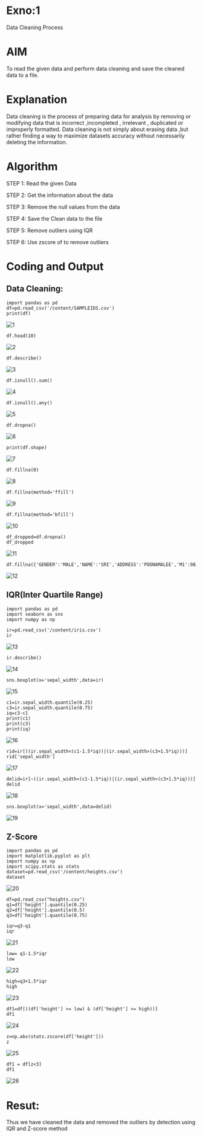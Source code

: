 # Exno:1
Data Cleaning Process

# AIM
To read the given data and perform data cleaning and save the cleaned data to a file.

# Explanation
Data cleaning is the process of preparing data for analysis by removing or modifying data that is incorrect ,incompleted , irrelevant , duplicated or improperly formatted. Data cleaning is not simply about erasing data ,but rather finding a way to maximize datasets accuracy without necessarily deleting the information.

# Algorithm
STEP 1: Read the given Data

STEP 2: Get the information about the data

STEP 3: Remove the null values from the data

STEP 4: Save the Clean data to the file

STEP 5: Remove outliers using IQR

STEP 6: Use zscore of to remove outliers

# Coding and Output
## Data Cleaning:
```
import pandas as pd
df=pd.read_csv('/content/SAMPLEIDS.csv')
print(df)
```
![1](https://github.com/user-attachments/assets/f16d37b6-6b99-4b53-ad90-f47aca7a7622)

```
df.head(10)
```
![2](https://github.com/user-attachments/assets/8d568f75-7bd3-48ad-88d2-0951ee8c8f64)

```
df.describe()
```
![3](https://github.com/user-attachments/assets/f9f20254-bfea-4114-989f-74e61c10df38)

```
df.isnull().sum()
```
![4](https://github.com/user-attachments/assets/c7983ff6-fb65-4868-aa2e-3c8268885a1b)

```
df.isnull().any()
```
![5](https://github.com/user-attachments/assets/898d3418-2efe-44fa-9d5d-61e15d0f5850)

```
df.dropna()
```
![6](https://github.com/user-attachments/assets/53a690ab-8a40-464d-b9d2-3915fa6be35b)

```
print(df.shape)
```
![7](https://github.com/user-attachments/assets/3724cb97-0628-49e3-a3d4-c82f3611d138)

```
df.fillna(0)
```
![8](https://github.com/user-attachments/assets/4f311545-054d-4b1c-a9e0-dd09b33f3f7a)

```
df.fillna(method='ffill')
```
![9](https://github.com/user-attachments/assets/911ec18b-61b6-48fe-a94e-1e54364df2e1)

```
df.fillna(method='bfill')
```
![10](https://github.com/user-attachments/assets/06ee4bd5-a19b-4595-8a45-b94448a1feb2)

```
df_dropped=df.dropna()
df_dropped
```
![11](https://github.com/user-attachments/assets/378a94d7-9b4d-4310-8013-422fb35f1c35)

```
df.fillna({'GENDER':'MALE','NAME':'SRI','ADDRESS':'POONAMALEE','M1':98,'M2':87,'M3':76,'M4':92,'TOTAL':305,'AVG':89.999999})
```
![12](https://github.com/user-attachments/assets/64ccc0c8-bda9-4ebd-8b64-7dc07440063c)



## IQR(Inter Quartile Range)

```
import pandas as pd
import seaborn as sns
import numpy as np

ir=pd.read_csv('/content/iris.csv')
ir
```
![13](https://github.com/user-attachments/assets/e78bcdda-8435-4f9a-af01-8544f208aed7)

```
ir.describe()
```
![14](https://github.com/user-attachments/assets/ebc8b7ce-b5ae-4430-995f-f54e0b967c23)

```
sns.boxplot(x='sepal_width',data=ir)
```
![15](https://github.com/user-attachments/assets/11c59411-0935-408c-a194-037ec58616be)

```
c1=ir.sepal_width.quantile(0.25)
c3=ir.sepal_width.quantile(0.75)
iq=c3-c1
print(c1)
print(c3)
print(iq)
```
![16](https://github.com/user-attachments/assets/6b5319dc-341a-4d52-ac7e-1b48704a642e)

```
rid=ir[((ir.sepal_width<(c1-1.5*iq))|(ir.sepal_width>(c3+1.5*iq)))]
rid['sepal_width']
```
![17](https://github.com/user-attachments/assets/b6d29221-2250-4e5f-8551-264959c5af48)


```
delid=ir[~((ir.sepal_width<(c1-1.5*iq))|(ir.sepal_width>(c3+1.5*iq)))]
delid
```
![18](https://github.com/user-attachments/assets/53c21bde-90f9-4d44-ae69-832f51417fd0)


```
sns.boxplot(x='sepal_width',data=delid)
```
![19](https://github.com/user-attachments/assets/5e5dfb87-c5b9-4831-8821-4b8b2a219007)


## Z-Score

```
import pandas as pd
import matplotlib.pyplot as plt
import numpy as np
import scipy.stats as stats
dataset=pd.read_csv('/content/heights.csv')
dataset
```
![20](https://github.com/user-attachments/assets/f966114d-4b4b-48ab-b547-c5361ac77c85)


```
df=pd.read_csv("heights.csv")
q1=df['height'].quantile(0.25)
q2=df['height'].quantile(0.5)
q3=df['height'].quantile(0.75)

iqr=q3-q1
iqr
```
![21](https://github.com/user-attachments/assets/ce3b8c46-7abd-4ccc-ae3e-63e5247168e0)


```
low= q1-1.5*iqr
low
```
![22](https://github.com/user-attachments/assets/7379cbc4-8f1a-466c-a8e7-f33eda99e1e0)


```
high=q3+1.5*iqr
high
```
![23](https://github.com/user-attachments/assets/21df706a-f1cc-42a3-8c1a-c163460ab702)


```
df1=df[((df['height'] >= low) & (df['height'] <= high))]
df1
```
![24](https://github.com/user-attachments/assets/96cf6c6e-5a95-4c03-a8b6-e1cf341a91bd)


```
z=np.abs(stats.zscore(df['height']))
z
```
![25](https://github.com/user-attachments/assets/24f0d489-b47b-421b-b0a0-da5a297f3676)


```
df1 = df[z<3]
df1
```
![26](https://github.com/user-attachments/assets/f84527f0-c689-4cf8-9033-8b74439cdbc4)


# Resut:
Thus we have cleaned the data and removed the outliers by detection using IQR and Z-score method
